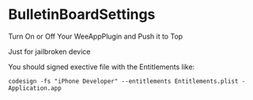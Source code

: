 BulletinBoardSettings
=====================

Turn On or Off Your WeeAppPlugin and Push it to Top

Just for jailbroken device

You should signed exective file with the Entitlements like:

	codesign -fs "iPhone Developer" --entitlements Entitlements.plist - Application.app
